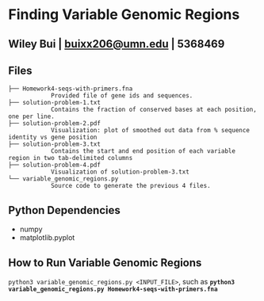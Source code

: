 # Finding Variable Genomic Regions

## Wiley Bui | buixx206@umn.edu | 5368469

## Files
```
├── Homework4-seqs-with-primers.fna
            Provided file of gene ids and sequences.
├── solution-problem-1.txt
            Contains the fraction of conserved bases at each position, one per line.
├── solution-problem-2.pdf
            Visualization: plot of smoothed out data from % sequence identity vs gene position
├── solution-problem-3.txt
            Contains the start and end position of each variable region in two tab-delimited columns
├── solution-problem-4.pdf
            Visualization of solution-problem-3.txt
└── variable_genomic_regions.py
            Source code to generate the previous 4 files.
```

## Python Dependencies
- numpy
- matplotlib.pyplot

## How to Run Variable Genomic Regions
```python3 variable_genomic_regions.py <INPUT_FILE>```, such as
**```python3 variable_genomic_regions.py Homework4-seqs-with-primers.fna```**
